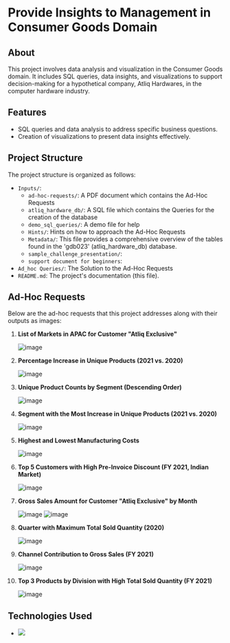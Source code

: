 # Provide Insights to Management in Consumer Goods Domain

## About

This project involves data analysis and visualization in the Consumer Goods domain. It includes SQL queries, data insights, and visualizations to support decision-making for a hypothetical company, Atliq Hardwares, in the computer hardware industry.

## Features

- SQL queries and data analysis to address specific business questions.
- Creation of visualizations to present data insights effectively.

## Project Structure

The project structure is organized as follows:

- `Inputs/`:
  - `ad-hoc-requests/`: A PDF document which contains the Ad-Hoc Requests
  - `atliq_hardware_db/`: A SQL file which contains the Queries for the creation of the database
  - `demo_sql_queries/`: A demo file for help
  - `Hints/`: Hints on how to approach the Ad-Hoc Requests
  - `Metadata/`: This file provides a comprehensive overview of the tables found in the 'gdb023' (atliq_hardware_db) database.
  - `sample_challenge_presentation/`: 
  - `support document for beginners`:
- `Ad_hoc Queries/`: The Solution to the Ad-Hoc Requests
- `README.md`: The project's documentation (this file).

## Ad-Hoc Requests

Below are the ad-hoc requests that this project addresses along with their outputs as images:

1. **List of Markets in APAC for Customer "Atliq Exclusive"**

   ![image](https://github.com/ZuhairBhati/Ad-hoc-Insights-Analysis/assets/123544025/cb92a718-4e02-429f-9076-d6ba6e9a1413)


2. **Percentage Increase in Unique Products (2021 vs. 2020)**

   ![image](https://github.com/ZuhairBhati/Ad-hoc-Insights-Analysis/assets/123544025/189fdef3-02f4-4494-b7af-064d765af720)


3. **Unique Product Counts by Segment (Descending Order)**

   ![image](https://github.com/ZuhairBhati/Ad-hoc-Insights-Analysis/assets/123544025/e85918a4-fb08-459d-bd1f-0357d7b2b61f)


4. **Segment with the Most Increase in Unique Products (2021 vs. 2020)**

   ![image](https://github.com/ZuhairBhati/Ad-hoc-Insights-Analysis/assets/123544025/5ae24c2b-7138-4173-b97c-f8739f6f4c39)


5. **Highest and Lowest Manufacturing Costs**

   ![image](https://github.com/ZuhairBhati/Ad-hoc-Insights-Analysis/assets/123544025/503efce3-b41e-4e2f-bfc3-e94ebb87951b)


6. **Top 5 Customers with High Pre-Invoice Discount (FY 2021, Indian Market)**

   ![image](https://github.com/ZuhairBhati/Ad-hoc-Insights-Analysis/assets/123544025/9c600fb8-9ad4-46ac-8445-fdf94491fdb5)


7. **Gross Sales Amount for Customer "Atliq Exclusive" by Month**

   ![image](https://github.com/ZuhairBhati/Ad-hoc-Insights-Analysis/assets/123544025/761201bb-aff1-4b3d-b688-6087f54d68e7)
  ![image](https://github.com/ZuhairBhati/Ad-hoc-Insights-Analysis/assets/123544025/bff5b9a5-7703-40f3-a1bf-9fe1d1f5d083)


8. **Quarter with Maximum Total Sold Quantity (2020)**

   ![image](https://github.com/ZuhairBhati/Ad-hoc-Insights-Analysis/assets/123544025/b3e146a1-839d-42ee-b982-997cbbb97df0)


9. **Channel Contribution to Gross Sales (FY 2021)**

   ![image](https://github.com/ZuhairBhati/Ad-hoc-Insights-Analysis/assets/123544025/b00e095b-c851-47a2-9de1-770f96e0ad4b)


10. **Top 3 Products by Division with High Total Sold Quantity (FY 2021)**

    ![image](https://github.com/ZuhairBhati/Ad-hoc-Insights-Analysis/assets/123544025/58212e2d-877b-41b8-8bec-b76cc5dc8dda)


## Technologies Used

-  ![](<https://img.shields.io/badge/MySQL-4479A1.svg?style=for-the-badge&logo=MySQL&logoColor=white>)

